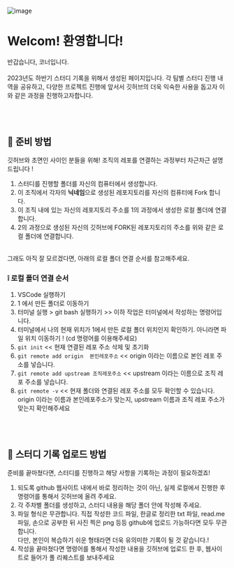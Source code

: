 ![image](https://github.com/DS-Corner-Study/.github/assets/101644134/9c154442-9076-4f51-9945-0d16efa85629)

# Welcom! 환영합니다!
반갑습니다, 코너입니다. </br> </br> 
2023년도 하반기 스터디 기록을 위해서 생성된 페이지입니다.
각 팀별 스터디 진행 내역을 공유하고, 다양한 프로젝트 진행에 앞서서 깃허브의 더욱 익숙한 사용을 돕고자 이와 같은 과정을 진행하고자합니다. 
</br> </br> </br> </br>

## 🤔 준비 방법 
깃허브와 초면인 사이인 분들을 위해! 조직의 레포를 연결하는 과정부터 차근차근 설명드립니다 !
1. 스터디를 진행할 폴더를 자신의 컴퓨터에서 생성합니다.
2. 이 조직에서 각자의 **닉네임**으로 생성된 레포지토리를 자신의 컴퓨터에 Fork  합니다.
3. 이 조직 내에 있는 자신의 레포지토리 주소를 1의 과정에서 생성한 로컬 폴더에 연결합니다.
4. 2의 과정으로 생성된 자신의 깃허브에 FORK된 레포지토리의 주소를 위와 같은 로컬 폴더에 연결합니다.
</br> </br>

그래도 아직 잘 모르겠다면, 아래의 로컬 폴더 연결 순서를 참고해주세요.
### ❕ 로컬 폴더 연결 순서 
1. VSCode 실행하기
2. 1 에서 만든 폴더로 이동하기
3. 터미널 실행 > git bash 실행하기 >> 이하 작업은 터미널에서 작성하는 명령어입니다.
4. 터미널에서 나의 현재 위치가 1에서 만든 로컬 폴더 위치인지 확인하기.
아니라면 파일 위치 이동하기 ! (cd 명령어를 이용해주세요)
5. ``` git init ```
<< 현재 연결된 레포 주소 삭제 및 초기화
6. ``` git remote add origin  본인레포주소 ``` 
<< origin 이라는 이름으로 본인 레포 주소를 넣습니다.
7. ``` git remote add upstream 조직레포주소 ``` 
<< upstream 이라는 이름으로 조직 레포 주소를 넣습니다.
8. ``` git remote -v ```
<< 현재 폴더와 연결된 레포 주소를 모두 확인할 수 있습니다. origin 이라는 이름과 본인레포주소가 맞는지,  upstream 이름과 조직 레포 주소가 맞는지 확인해주세요
</br> </br> </br> </br>


## 🤗 스터디 기록 업로드 방법
준비를 끝마쳤다면, 스터디를 진행하고 해당 사항을 기록하는 과정이 필요하겠죠! 

1. 되도록 github 웹사이트 내에서 바로 정리하는 것이 아닌, 실제 로컬에서 진행한 후 명령어를 통해서 깃허브에 올려 주세요.
2. 각 주차별 폴더를 생성하고, 스터디 내용을 해당 폴더 안에 작성해 주세요.
3. 파일 형식은 무관합니다. 직접 작성한 코드 파일, 한글로 정리한 txt 파일, read.me 파일, 손으로 공부한 뒤 사진 찍은 png 등등 github에 업로드 가능하다면 모두 무관합니다. </br>
   다만, 본인이 복습하기 쉬운 형태라면 더욱 유의미한 기록이 될 것 같습니다.!
4. 작성을 끝마쳤다면 명령어를 통해서 작성한 내용을 깃허브에 업로드 한 후, 웹사이트로 들어가 풀 리퀘스트를 보내주세요

